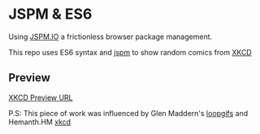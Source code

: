 # JSPM & ES6
Using [JSPM.IO](http://jspm.io/) a frictionless browser package management.

This repo uses ES6 syntax and [jspm](http://jspm.io/) to show random comics from [XKCD](http://c.xkcd.com/random/comic/)

## Preview

[XKCD Preview URL](http://samarpanda.github.io/jspm_demo_xkcd/2015/02/25/Xkcd-comics-demo.html)


P.S: This piece of work was influenced by Glen Maddern's [loopgifs](https://github.com/geelen/loopgifs) and Hemanth.HM [xkcd](https://github.com/hemanth/hello-jspm)
